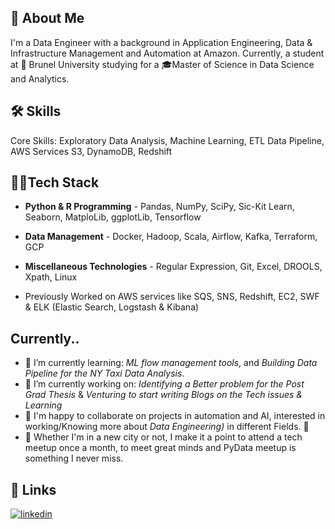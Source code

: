 ## 🥷 About Me

I'm a Data Engineer with a background in Application Engineering, Data & Infrastructure Management and Automation at Amazon.
Currently, a student at 🏫 Brunel University studying for a 🎓Master of Science in Data Science and Analytics.


## 🛠 Skills
Core Skills: Exploratory Data Analysis, Machine Learning, ETL Data Pipeline, AWS Services S3, DynamoDB, Redshift


## 👨‍💻Tech Stack
* **Python & R Programming** - Pandas, NumPy, SciPy, Sic-Kit Learn, Seaborn, MatploLib, ggplotLib, Tensorflow

* **Data Management** - Docker, Hadoop, Scala, Airflow, Kafka, Terraform, GCP

* **Miscellaneous Technologies** - Regular Expression, Git, Excel, DROOLS, Xpath, Linux

* Previously Worked on AWS services like SQS, SNS, Redshift, EC2, SWF & ELK (Elastic Search, Logstash & Kibana)  

## Currently..
- 📜 I’m currently learning: _ML flow management tools_, and _Building Data Pipeline for the NY Taxi Data Analysis_.
- 🔭 I’m currently working on: _Identifying a Better problem for the Post Grad Thesis_ & _Venturing to start writing Blogs on the Tech issues & Learning_  
- 🤝 I'm happy to collaborate on projects in automation and AI, interested in working/Knowing more about _Data Engineering)_ in different Fields. 🧨 
- 🔁 Whether I'm in a new city or not, I make it a point to attend a tech meetup once a month, to meet great minds and PyData meetup is something I never miss.


## 🔗 Links

[![linkedin](https://img.shields.io/badge/linkedin-0A66C2?style=for-the-badge&logo=linkedin&logoColor=white)](https://www.linkedin.com/in/dmkarthiksrini/)